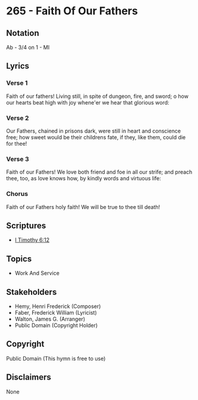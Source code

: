 # 265 - Faith Of Our Fathers

## Notation

Ab - 3/4 on 1 - MI

## Lyrics

### Verse 1

Faith of our fathers! Living still, in spite of dungeon, fire, and sword; o how our hearts beat high with joy whene'er we  hear that glorious word:

### Verse 2

Our Fathers, chained in prisons dark, were still in heart and conscience free; how sweet would be their childrens fate, if they, like them, could die for thee!

### Verse 3

Faith of our Fathers! We love both friend and foe in all our strife; and preach thee, too, as love knows how, by kindly words and virtuous life:

### Chorus

Faith of our Fathers holy faith! We will be true to thee till death!


## Scriptures

- [I Timothy 6:12](https://www.biblegateway.com/passage/?search=I%20Timothy%206%3A12)

## Topics

- Work And Service

## Stakeholders

- Hemy, Henri Frederick (Composer)
- Faber, Frederick William (Lyricist)
- Walton, James G. (Arranger)
- Public Domain (Copyright Holder)

## Copyright

Public Domain
(This hymn is free to use)

## Disclaimers

None


